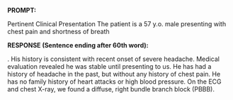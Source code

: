 **PROMPT:**

Pertinent Clinical Presentation  The patient is a 57 y.o. male presenting with chest pain and shortness of breath

**RESPONSE (Sentence ending after 60th word):**

. His history is consistent with recent onset of severe headache. Medical evaluation revealed he was stable until presenting to us. He has had a history of headache in the past, but without any history of chest pain. He has no family history of heart attacks or high blood pressure. On the ECG and chest X-ray, we found a diffuse, right bundle branch block (PBBB). 